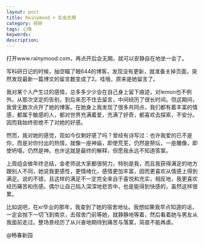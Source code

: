 ```yaml
---
layout: post
title: Rainymood + 后会无期
category: 碎碎
tags: 心情
keywords: 
description: 
---
```

  打开www.rainymood.com，再点开后会无期，就可以安静自在地坐一会了。

  写科研日记的时候，抽空瞄了眼644的博客，发现没有更新，就准备关掉页面，突然发现最新一篇博文的留言数变成了2。哇哦，原来是她留言了。

  我对某个人产生过的感情，总多多少少会在自己身上留下痕迹，对lemon也不例外。从那次坚定的告别，到后来忍不住去留言，中间经历了很长时间。但这期间，我曾无数次点开了她的博客。在她身上我发现了很多共同点，我们都有着丰富的情感，都属于敏感的人，都对世界充满着爱，充满了好奇，都喜欢去探索，不安分。因而我始终拒绝不了对她的好感。

  然而，我对她的感觉，现如今仅剩好感了吗？曾经有诗写过：也许我爱的已不是你，而是对你付出的热情，就像一座神庙，即使荒芜，仍然是祭坛，一座雕像，即使坍塌，仍然是神。也许这就是最终的解释，但愿我永远不知道答案。

  上周组会做年终总结，金老师说大家都很努力，特别是我，而且我获得满足的地方跟别人不同，她说我更感性，更情绪化，感情更加丰富，因而更喜欢从情感上得到满足。说的不错，且这样的满足不一定完全来自于喜悦和充实，相反地，我更喜欢经历痛苦和伤感。偶尔让自己陷入深深地悲苦中，也是能得到快感的，虽然这样很累。

  比如说吧，在xr毕业的那年，我查到了她的宿舍地址。我想如果我早点知道的话，一定会抛下一切飞到南京，去宿舍门前等她，就静静地等着，然后看着她与男友从我面前走过。整场景经历了从兴奋地期待到痛苦与落寞，简直不能再虐。 
  
  @畅春新园
